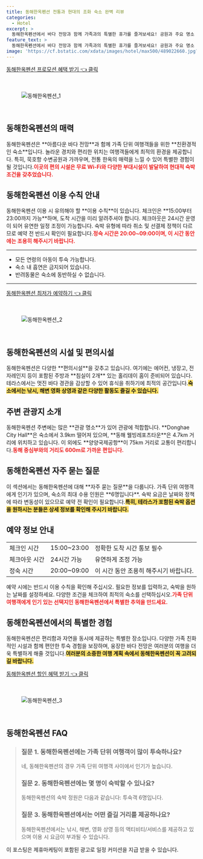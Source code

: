 ```yaml
---
title: 동해한옥펜션 전통과 현대의 조화 숙소 완벽 리뷰
categories:
  - Hotel
excerpt: >
  동해한옥펜션에서 바다 전망과 함께 가족과의 특별한 휴가를 즐겨보세요! 공원과 주요 명소 인근에 위치해 편리함을 더했으며 무료 WiFi와 테라스가 준비되어 있습니다. 지금 예약하고 잊지 못할 추억을 만들어보세요!
feature_text: >
  동해한옥펜션에서 바다 전망과 함께 가족과의 특별한 휴가를 즐겨보세요! 공원과 주요 명소 인근에 위치해 편리함을 더했으며 무료 WiFi와 테라스가 준비되어 있습니다. 지금 예약하고 잊지 못할 추억을 만들어보세요!
image: 'https://cf.bstatic.com/xdata/images/hotel/max500/489022660.jpg?k=bf6090cb972f4e122f37337babf094a188cf4d562377596dc8d973a96a323c61&o=&hp=1'
---
```


<p><a class="modoo-button" href="https://tinyurl.com/27gwbxr7" rel="nofollow noopener">동해한옥펜션 프로모션 혜택 받기 👈 클릭</a></p><br/>
<figure class="image"><img alt="동해한옥펜션_1" src="https://cf.bstatic.com/xdata/images/hotel/max1024x768/489022528.jpg?k=0fc0f9c865907f11dd95b5a44e7ff2c6e0a1445f46142e4590b6b61be5b588a7&amp;o=&amp;hp=1"/></figure><br/>

<h2 id="동해한옥펜션_소개">동해한옥펜션의 매력</h2>
<p>동해한옥펜션은 **아름다운 바다 전망**과 함께 가족 단위 여행객들을 위한 **친환경적인 숙소**입니다. 놀라운 경치와 편리한 위치는 여행객들에게 최적의 환경을 제공합니다. 특히, 묵호항 수변공원과 가까우며, 전통 한옥의 매력을 느낄 수 있어 특별한 경험이 될 것입니다.<b><span style="color: #ee2323;">이곳의 편의 시설은 무료 Wi-Fi와 다양한 부대시설이 발달하여 현대적 숙박조건을 갖추었습니다.</span></b></p>
<h2 id="이용수칙">동해한옥펜션 이용 수칙 안내</h2>
<p>동해한옥펜션 이용 시 유의해야 할 **이용 수칙**이 있습니다. 체크인은 **15:00부터 23:00까지 가능**하며, 도착 시간을 미리 알려주셔야 합니다. 체크아웃은 24시간 운영이 되어 유연한 일정 조정이 가능합니다. 숙박 유형에 따라 취소 및 선결제 정책이 다르므로 예약 전 반드시 확인이 필요합니다.<b><span style="color: #ee2323;">정숙 시간은 20:00~09:00이며, 이 시간 동안에는 조용히 해주시기 바랍니다.</span></b></p>
<hr/>
<ul>
<li>모든 연령의 아동이 투숙 가능합니다.</li>
<li>숙소 내 흡연은 금지되어 있습니다.</li>
<li>반려동물은 숙소에 동반하실 수 없습니다.</li>
</ul>
<hr/>
<p><a class="modoo-button" href="https://tinyurl.com/27gwbxr7" rel="nofollow noopener">동해한옥펜션 최저가 예약하기 👈 클릭</a></p><br/>
<figure class="image"><img alt="동해한옥펜션_2" src="https://cf.bstatic.com/xdata/images/hotel/max500/489022660.jpg?k=bf6090cb972f4e122f37337babf094a188cf4d562377596dc8d973a96a323c61&amp;o=&amp;hp=1"/></figure><br/>
<h2 id="시설_및_편의시설">동해한옥펜션의 시설 및 편의시설</h2>
<p>동해한옥펜션은 다양한 **편의시설**을 갖추고 있습니다. 여기에는 에어컨, 냉장고, 전자레인지 등이 포함된 주방과 **침실이 2개** 있는 홀리데이 홈이 준비되어 있습니다. 테라스에서는 멋진 바다 경관을 감상할 수 있어 휴식을 취하기에 최적의 공간입니다.<b><span style="background-color: #ffe066;">숙소에서는 낚시, 해변 영화 상영과 같은 다양한 활동도 즐길 수 있습니다.</span></b></p>
<h2 id="주변_관광지">주변 관광지 소개</h2>
<p>동해한옥펜션 주변에는 많은 **관광 명소**가 있어 관광에 적합합니다. **Donghae City Hall**은 숙소에서 3.9km 떨어져 있으며, **동해 웰빙레포츠타운**은 4.7km 거리에 위치하고 있습니다. 이 외에도 **양양국제공항**이 75km 거리로 교통이 편리합니다.<b><span style="color: #ee2323;">동해 중심부와의 거리도 600m로 가까운 편입니다.</span></b></p>
<h2 id="자주_묻는_질문">동해한옥펜션 자주 묻는 질문</h2>
<p>이 섹션에서는 동해한옥펜션에 대해 **자주 묻는 질문**을 다룹니다. 가족 단위 여행객에게 인기가 있으며, 숙소의 최대 수용 인원은 **6명입니다**. 숙박 요금은 날짜와 정책에 따라 변동성이 있으므로 예약 전 확인이 필요합니다.<b><span style="background-color: #ffe066;">특히, 테라스가 포함된 숙박 옵션을 원하시는 분들은 상세 정보를 확인해 주시기 바랍니다.</span></b></p>
<h2 id="예약_정보">예약 정보 안내</h2>
<table>
<tr>
<td>체크인 시간</td>
<td>15:00~23:00</td>
<td>정확한 도착 시간 통보 필수</td>
</tr>
<tr>
<td>체크아웃 시간</td>
<td>24시간 가능</td>
<td>유연하게 조정 가능</td>
</tr>
<tr>
<td>정숙 시간</td>
<td>20:00~09:00</td>
<td>이 시간 동안 조용히 해주시기 바랍니다.</td>
</tr>
</table>
<p>예약 시에는 반드시 이용 수칙을 확인해 주십시오. 필요한 정보를 입력하고, 숙박을 원하는 날짜를 설정하세요. 다양한 조건을 체크하여 최적의 숙소를 선택하십시오.<b><span style="color: #ee2323;">가족 단위 여행객에게 인기 있는 선택지인 동해한옥펜션에서 특별한 추억을 만드세요.</span></b></p>
<h2 id="마무리">동해한옥펜션에서의 특별한 경험</h2>
<p>동해한옥펜션은 편리함과 자연을 동시에 제공하는 특별한 장소입니다. 다양한 가족 친화적인 시설과 함께 편안한 투숙 경험을 보장하며, 웅장한 바다 전망은 여러분의 여행을 더욱 특별하게 해줄 것입니다.<b><span style="background-color: #ffe066;">여러분의 소중한 여행 계획 속에서 동해한옥펜션이 꼭 고려되길 바랍니다.</span></b></p>

<p><a class="modoo-button" href="https://tinyurl.com/27gwbxr7" rel="nofollow noopener">동해한옥펜션 할인 혜택 받기 👈 클릭</a></p><br>

<figure class="image"><img src="https://cf.bstatic.com/xdata/images/hotel/max500/489022607.jpg?k=add5725c52d41de401ac1af0db036b70a8c70bc2e4e70292111bd0caa4a671a9&o=&hp=1" alt="동해한옥펜션_3"></figure><br>
<h2 id="동해한옥펜션_FAQ">동해한옥펜션 FAQ</h2>
<div itemscope="" itemtype="https://schema.org/FAQPage"> <blockquote> <div itemscope="" itemprop="mainEntity" itemtype="https://schema.org/Question"> <h3 id="질문_1" itemprop="name">질문 1. 동해한옥펜션에는 가족 단위 여행객이 많이 투숙하나요?</h3> <div itemscope="" itemprop="acceptedAnswer" itemtype="https://schema.org/Answer"> <span itemprop="text"> <p>네, 동해한옥펜션의 경우 가족 단위 여행객 사이에서 인기가 높습니다.</p> </span> </div> </div> <div itemscope="" itemprop="mainEntity" itemtype="https://schema.org/Question"> <h3 id="질문_2" itemprop="name">질문 2. 동해한옥펜션에는 몇 명이 숙박할 수 있나요?</h3> <div itemscope="" itemprop="acceptedAnswer" itemtype="https://schema.org/Answer"> <span itemprop="text"> <p>동해한옥펜션의 숙박 정원은 다음과 같습니다: 투숙객 6명입니다.</p> </span> </div> </div> <div itemscope="" itemprop="mainEntity" itemtype="https://schema.org/Question"> <h3 id="질문_3" itemprop="name">질문 3. 동해한옥펜션에서는 어떤 즐길 거리를 제공하나요?</h3> <div itemscope="" itemprop="acceptedAnswer" itemtype="https://schema.org/Answer"> <span itemprop="text"> <p>동해한옥펜션에서는 낚시, 해변, 영화 상영 등의 액티비티/서비스를 제공하고 있으며 이용 시 요금이 부과될 수 있습니다.</p> </span> </div> </div> </blockquote> </div><p>이 포스팅은 제휴마케팅이 포함된 광고로 일정 커미션을 지급 받을 수 있습니다.</p>

